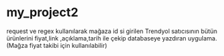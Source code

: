# my_project2
request ve regex kullanılarak mağaza id si girilen Trendyol satıcısının bütün ürünlerini fiyat,link ,açıklama,tarih ile çekip databaseye yazdıran uygulama.(Mağza fiyat takibi için kullanılabilir)
